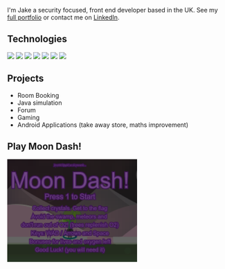 

I'm Jake a security focused, front end developer based in the UK. See my [full portfolio][2] or contact me on [LinkedIn][1].

## Technologies
![](https://img.shields.io/badge/Code-node.js-informational?style=flat&logo=javascript&logoColor=white&color=0d2afd)
![](https://img.shields.io/badge/Code-Python-informational?style=flat&logo=python&logoColor=white&color=0d2afd)
![](https://img.shields.io/badge/Code-Java-informational?style=flat&logo=java&logoColor=white&color=0d2afd)
![](https://img.shields.io/badge/%20Database-MSSQL-informational?style=flat&logo=mySQL&logoColor=white&color=0d2afd)
![](https://img.shields.io/badge/Code-Kotlin-informational?style=flat&logo=kotlin&logoColor=white&color=0d2afd)
![](https://img.shields.io/badge/Code-P5-informational?style=flat&logo=javascript&logoColor=white&color=0d2afd)
![](https://img.shields.io/badge/Infosec-OWASPZap-informational?style=flat&logo=zap&logoColor=white&color=0d2afd)


## Projects

- Room Booking 
- Java simulation
- Forum
- Gaming
- Android Applications (take away store, maths improvement)



<!--## GitHub Stats

<a href="https://github.com/jbrun001/jbrun001">
  <img align="center" src="https://github-readme-stats.vercel.app/api/top-langs/?username=jbrun001&hide=java,html,tex&title_color=ffffff&text_color=c9cacc&icon_color=2bbc8a&bg_color=1d1f21&langs_count=3" />
</a>
<a href="https://github.com/jbrun001/jbrun001">
  <img align="center" src="https://github-readme-stats.vercel.app/api?username=jbrun001&show_icons=true&line_height=27&count_private=true&title_color=ffffff&text_color=c9cacc&icon_color=2bbc8a&bg_color=1d1f21" alt="jbrun001's GitHub Stats" />
</a>
-->

## Play Moon Dash!
[![MoonDash](media/moondash.png "MoonDash")](https://doc.gold.ac.uk/~jbrun001/programming/week7/index.html)




<!-- social media accounts -->
[1]: https://www.linkedin.com/in/jbrun001/
[2]: https://doc.gold.ac.uk/~jbrun001/portfolio/

